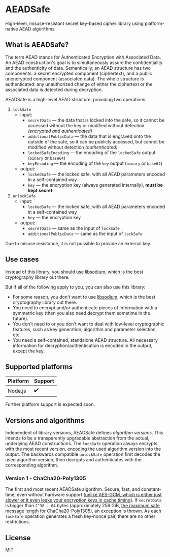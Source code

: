 # AEADSafe

High-level, misuse-resistant secret key-based cipher library using platform-native AEAD algorithms

## What is AEADSafe?

The term AEAD stands for Authenticated Encryption with Associated Data. An AEAD construction's goal is to simultaneously assure the confidentiality and the authenticity of data. Semantically, an AEAD structure has two components: a secret encrypted component (ciphertext), and a public unencrypted component (associated data). The whole structure is authenticated: any unauthorized change of either the ciphertext or the associated data is detected during decryption.

AEADSafe is a high-level AEAD structure, providing two operations:

1. `lockSafe`
   - input:
     - `secretData` — the data that is locked into the safe, so it cannot be accessed without the key or modified without detection _(encrypted and authenticated)_
     - `additionalPublicData` — the data that is engraved onto the outside of the safe, so it can be publicly accessed, but cannot be modified without detection _(authenticated)_
     - `lockedSafeEncoding` — the encoding of the `lockedSafe` output (`binary` or `base64`)
     - `keyEncoding` — the encoding of the `key` output (`binary` or `base64`)
   - output:
     - `lockedSafe` — the locked safe, with all AEAD parameters encoded in a self-contained way
     - `key` — the encryption key (always generated internally), **must be kept secret**
2. `unlockSafe`
   - input:
     - `lockedSafe` — the locked safe, with all AEAD parameters encoded in a self-contained way
     - `key` — the encryption key
   - output:
     - `secretData` — same as the input of `lockSafe`
     - `additionalPublicData` — same as the input of `lockSafe`

Due to misuse resistance, it is not possible to provide an external key.

## Use cases

Instead of this library, you should use [libsodium](https://github.com/jedisct1/libsodium), which is the best cryptography library out there.

But if all of the following apply to you, you can also use this library:

- For some reason, you don't want to use [libsodium](https://github.com/jedisct1/libsodium), which is the best cryptography library out there.
- You need to encrypt and/or authenticate pieces of information with a symmetric key (then you also need decrypt them sometime in the future).
- You don't need to or you don't want to deal with low-level cryptographic features, such as key generation, algorithm and parameter selection, etc.
- You need a self-contained, standalone AEAD structure. All necessary information for decryption/authentication is encoded in the output, except the key.

## Supported platforms

| Platform | Support            |
| -------- | ------------------ |
| Node.js  | :heavy_check_mark: |

Further platform support is expected soon.

## Versions and algorithms

Independent of library versions, AEADSafe defines _algorithm versions_. This intends to be a transparently upgradable abstraction from the actual, underlying AEAD constructions. The `lockSafe` operation always encrypts with the most recent version, encoding the used algorithm version into the output. The backwards compatible `unlockSafe` operation first decodes the used algorithm version, then decrypts and authenticates with the corresponding algorithm.

### Version 1 - ChaCha20-Poly1305

The first and most recent AEADSafe algorithm. Secure, fast, and constant-time, even without hardware support ([unlike AES-GCM, which is either just slower or it even leaks your encryption keys in cache timing](https://soatok.blog/2020/07/12/comparison-of-symmetric-encryption-methods)). If `secretData` is bigger than `2^38 - 64` bytes (approximately 256 GiB, [the maximum safe message length for ChaCha20-Poly1305](https://soatok.blog/2020/12/24/cryptographic-wear-out-for-symmetric-encryption)), an exception is thrown. As each `lockSafe` operation generates a fresh key-nonce pair, there are no other restrictions.

## License

MIT
